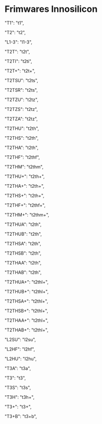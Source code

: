 # Frimwares Innosilicon 
"T1": "t1",

"T2": "t2",

"L1-3": "l1-3",

"T2T": "t2t",

"T2TI": "t2ti",

"T2T+": "t2t+",

"T2TSU": "t2ts",

"T2TSR": "t2ts",

"T2TZU": "t2tz",

"T2TZS": "t2tz",

"T2TZA": "t2tz",

"T2THU": "t2th",

"T2THS": "t2th",

"T2THA": "t2th",

"T2THF": "t2thf",

"T2THM": "t2thm",

"T2THU+": "t2th+",

"T2THA+": "t2th+",

"T2THS+": "t2th+",

"T2THF+": "t2thf+",

"T2THM+": "t2thm+",

"T2THUA": "t2th",

"T2THUB": "t2th",

"T2THSA": "t2th",

"T2THSB": "t2th",

"T2THAA": "t2th",

"T2THAB": "t2th",

"T2THUA+": "t2thl+",

"T2THUB+": "t2thl+",

"T2THSA+": "t2thl+",

"T2THSB+": "t2thl+",

"T2THAA+": "t2thl+",

"T2THAB+": "t2thl+",

"L2SU": "l2su",

"L2HF": "l2hf",

"L2HU": "l2hu",

"T3A": "t3a",

"T3": "t3",

"T3S": "t3s",

"T3H": "t3h+",

"T3+": "t3+",

"T3+B": "t3+b",

